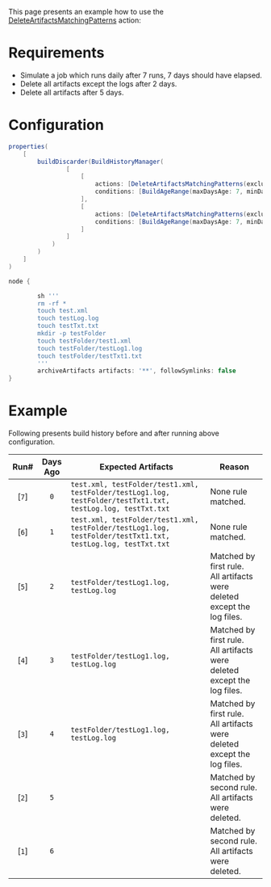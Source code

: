 This page presents an example how to use the [DeleteArtifactsMatchingPatterns](https://github.com/jenkinsci/build-history-manager-plugin/blob/master/src/main/java/pl/damianszczepanik/jenkins/buildhistorymanager/model/actions/DeleteArtifactsMatchingPatternsAction.java) action:

# Requirements
- Simulate a job which runs daily after 7 runs, 7 days should have elapsed.
- Delete all artifacts except the logs after 2 days.
- Delete all artifacts after 5 days.

# Configuration
```groovy
properties(
    [
        buildDiscarder(BuildHistoryManager(
                [
                    [
                        actions: [DeleteArtifactsMatchingPatterns(excludePatterns: '**/*.log', includePatterns: '**')],
                        conditions: [BuildAgeRange(maxDaysAge: 7, minDaysAge: 2)]
                    ],
                    [
                        actions: [DeleteArtifactsMatchingPatterns(excludePatterns: '', includePatterns: '**')],
                        conditions: [BuildAgeRange(maxDaysAge: 7, minDaysAge: 5)]
                    ]
                ]
            )
        )
    ]
)

node {

        sh '''
        rm -rf *
        touch test.xml
        touch testLog.log
        touch testTxt.txt
        mkdir -p testFolder
        touch testFolder/test1.xml
        touch testFolder/testLog1.log
        touch testFolder/testTxt1.txt
        '''
        archiveArtifacts artifacts: '**', followSymlinks: false
}
```

# Example

Following presents build history before and after running above configuration.

| Run# | Days Ago | Expected Artifacts| Reason |
|-|-|-|-|
| <div align="center">[`7`]</div> | <div align="center">`0`</div> | `test.xml, testFolder/test1.xml, testFolder/testLog1.log, testFolder/testTxt1.txt, testLog.log, testTxt.txt` | None rule matched.|
| <div align="center">[`6`]</div> | <div align="center">`1`</div> | `test.xml, testFolder/test1.xml, testFolder/testLog1.log, testFolder/testTxt1.txt, testLog.log, testTxt.txt` | None rule matched.|
| <div align="center">[`5`]</div> | <div align="center">`2`</div> | `testFolder/testLog1.log, testLog.log` | Matched by first rule.<br> All artifacts were deleted except the log files.|
| <div align="center">[`4`]</div> | <div align="center">`3`</div> | `testFolder/testLog1.log, testLog.log` | Matched by first rule.<br> All artifacts were deleted except the log files.|
| <div align="center">[`3`]</div> | <div align="center">`4`</div> | `testFolder/testLog1.log, testLog.log` | Matched by first rule.<br> All artifacts were deleted except the log files.|
| <div align="center">[`2`]</div> | <div align="center">`5`</div> |  | Matched by second rule.<br> All artifacts were deleted.|
| <div align="center">[`1`]</div> | <div align="center">`6`</div> |  | Matched by second rule.<br> All artifacts were deleted.|